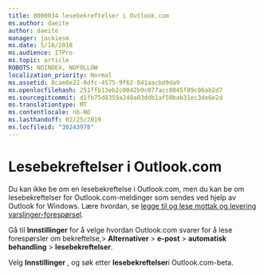 ```yaml
---
title: 8000034 lesebekreftelser i Outlook.com
ms.author: daeite
author: daeite
manager: jackiesm
ms.date: 5/16/2018
ms.audience: ITPro
ms.topic: article
ROBOTS: NOINDEX, NOFOLLOW
localization_priority: Normal
ms.assetid: 8cae0e22-0dfc-4575-9f62-041aacbd9da9
ms.openlocfilehash: 251ffb13eb2c0042b9c077acc8845f89c06ab2d7
ms.sourcegitcommit: d1fb75d8359a248a03ddb1af50bab31ec3de6e2d
ms.translationtype: MT
ms.contentlocale: nb-NO
ms.lasthandoff: 02/25/2019
ms.locfileid: "30243978"
---
```

# <a name="read-receipts-in-outlookcom"></a>Lesebekreftelser i Outlook.com

Du kan ikke be om en lesebekreftelse i Outlook.com, men du kan be om lesebekreftelser for Outlook.com-meldinger som sendes ved hjelp av Outlook for Windows. Lære hvordan, se [legge til og lese mottak og levering varslinger-forespørsel](https://go.microsoft.com/fwlink/p/?linkid=874355).
  
Gå til **Innstillinger** for å velge hvordan Outlook.com svarer for å lese forespørsler om bekreftelse,\> **Alternativer** \> **e-post** \> **automatisk behandling** \> **lesebekreftelser**. 
  
Velg **Innstillinger** , og søk etter **lesebekreftelser**i Outlook.com-beta. 
  

